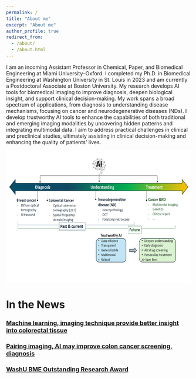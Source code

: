 ```yaml
---
permalink: /
title: "About me"
excerpt: "About me"
author_profile: true
redirect_from: 
  - /about/
  - /about.html
---
```

I am an incoming  Assistant Professor in Chemical, Paper, and Biomedical Engineering at Miami University–Oxford. I completed my Ph.D. in Biomedical Engineering at Washington University in St. Louis in 2023 and am currently a Postdoctoral Associate at Boston University.  My research develops AI tools for biomedical imaging to improve diagnosis, deepen biological insight, and support clinical decision-making. My work spans a broad spectrum of applications, from diagnosis to understanding disease mechanisms, focusing on cancer and neurodegenerative diseases (NDs). I develop trustworthy AI tools to enhance the capabilities of both traditional and emerging imaging modalities by uncovering hidden patterns and integrating multimodal data. I aim to address practical challenges in clinical and preclinical studies, ultimately assisting in clinical decision-making and enhancing the quality of patients' lives.

<img src="/files/research_overview.png" width="600" height="360" /> 

# In the News
### [Machine learning, imaging technique provide better insight into colorectal tissue](https://engineering.wustl.edu/news/2020/Machine-learning-imaging-technique-provide-better-insight-into-colorectal-tissue.html)
### [Pairing imaging, AI may improve colon cancer screening, diagnosis](https://source.wustl.edu/2022/08/pairing-imaging-ai-may-improve-colon-cancer-screening-diagnosis/)
### [WashU BME Outstanding Research Award](https://twitter.com/WashUBME/status/1521575056337514496)
 
